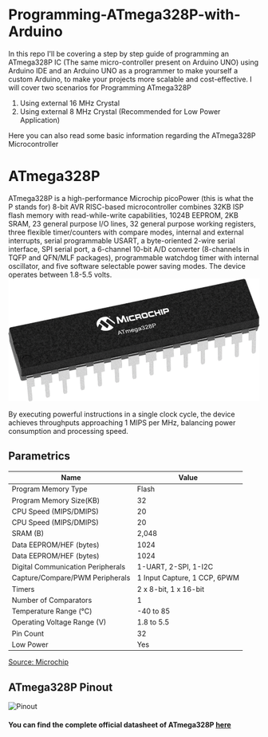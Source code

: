 # Programming-ATmega328P-with-Arduino

In this repo I'll be covering a step by step guide of programming an ATmega328P IC (The same micro-controller present on Arduino UNO) using Arduino IDE and an Arduino UNO as a programmer to make yourself a custom Arduino, to make your projects more scalable and cost-effective.
I will cover two scenarios for Programming ATmega328P
1) Using external 16 MHz Crystal
2) Using external 8 MHz Crystal (Recommended for Low Power Application)

Here you can also read some basic information regarding the ATmega328P Microcontroller

# ATmega328P
 ATmega328P is a high-performance Microchip picoPower (this is what the P stands for) 8-bit AVR RISC-based microcontroller combines 32KB ISP flash memory with read-while-write capabilities, 1024B EEPROM, 2KB SRAM, 23 general purpose I/O lines, 32 general purpose working registers, three flexible timer/counters with compare modes, internal and external interrupts, serial programmable USART, a byte-oriented 2-wire serial interface, SPI serial port, a 6-channel 10-bit A/D converter (8-channels in TQFP and QFN/MLF packages), programmable watchdog timer with internal oscillator, and five software selectable power saving modes. The device operates between 1.8-5.5 volts.
![ATmega328P](/imgs/ATmega328P.png "ATmega328P")


By executing powerful instructions in a single clock cycle, the device achieves throughputs approaching 1 MIPS per MHz, balancing power consumption and processing speed.


## Parametrics

|Name                               |Value                          |
|-----------------------------------|-------------------------------|
|Program Memory Type                |Flash                          |
|Program Memory Size(KB)            |32                             |
|CPU Speed (MIPS/DMIPS)             |20                             |
|CPU Speed (MIPS/DMIPS)             |20                             |
|SRAM (B)                           |2,048                          |
|Data EEPROM/HEF (bytes)            |1024                           |
|Data EEPROM/HEF (bytes)            |1024                           |
|Digital Communication Peripherals  |1-UART, 2-SPI, 1-I2C           |
|Capture/Compare/PWM Peripherals    |1 Input Capture, 1 CCP, 6PWM   |
|Timers                             |2 x 8-bit, 1 x 16-bit          |
|Number of Comparators              |1                              |
|Temperature Range (°C)             |-40 to 85                      |
|Operating Voltage Range (V)        |1.8 to 5.5                     |
|Pin Count                          |32                             |
|Low Power                          |Yes                            |

[Source: Microchip](https://www.microchip.com/wwwproducts/en/ATmega328P)


## ATmega328P Pinout
![Pinout](/imgs/ATmega329P-Pinout.png "ATmega329P Pinout")

#### You can find the complete official datasheet of ATmega328P [here](http://ww1.microchip.com/downloads/en/DeviceDoc/Atmel-7810-Automotive-Microcontrollers-ATmega328P_Datasheet.pdf)